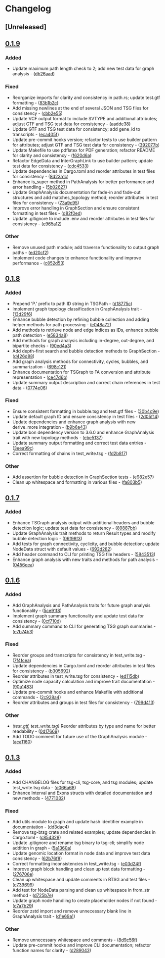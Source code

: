 # Changelog

## [Unreleased]

## [0.1.9](https://github.com/TSGECO/tsg/compare/tsg-core-v0.1.8...tsg-core-v0.1.9)

### Added


- Update maximum path length check to 2; add new test data for graph analysis - ([db26aad](https://github.com/TSGECO/tsg/commit/db26aadd5cfecf6754620b8271974b8bb2aa7439))

### Fixed


- Reorganize imports for clarity and consistency in path.rs; update test.gtf formatting - ([83b1b2c](https://github.com/TSGECO/tsg/commit/83b1b2ca86e84a866403e37610deadc7fc5dcf38))
- Add missing newlines at the end of several JSON and TSG files for consistency - ([cbb2e55](https://github.com/TSGECO/tsg/commit/cbb2e555a6f2193fbc14fc94812e8c75a3337a10))
- Update VCF output format to include SVTYPE and additional attributes; adjust GTF and TSG test data for consistency - ([aadde38](https://github.com/TSGECO/tsg/commit/aadde389e3348287f84bc497e97e07cd0431af92))
- Update GTF and TSG test data for consistency; add gene_id to transcripts - ([eca405f](https://github.com/TSGECO/tsg/commit/eca405f6db6b9a1054ab9d3d4c979c36ade74c4e))
- Update pre-commit hooks version; refactor tests to use builder pattern for attributes; adjust GTF and TSG test data for consistency - ([392077b](https://github.com/TSGECO/tsg/commit/392077b0bad6a794fd5bcc484d66211d39f0ae93))
- Update Makefile to use pdflatex for PDF generation; refactor README for clarity and consistency - ([f620d6a](https://github.com/TSGECO/tsg/commit/f620d6a50494f8c9a68ea3f76010defc60770a17))
- Refactor EdgeData and InterGraphLink to use builder pattern; update test data for consistency - ([cdc4533](https://github.com/TSGECO/tsg/commit/cdc4533be1e2f382e09213b2c0681760d2a15434))
- Update dependencies in Cargo.toml and reorder attributes in test files for consistency - ([8d23a1c](https://github.com/TSGECO/tsg/commit/8d23a1c6b645013bc93ee965786acb1c6ec12756))
- Enhance is_super method in PathAnalysis for better performance and error handling - ([5b02627](https://github.com/TSGECO/tsg/commit/5b02627f191b852347bd0867f9209075285609a9))
- Update GraphAnalysis documentation for fade-in and fade-out structures and add matches_topology method; reorder attributes in test files for consistency - ([73a9c95](https://github.com/TSGECO/tsg/commit/73a9c952b1435a002e4e902bb59d0db6efdee4a4))
- Improve error handling in GraphSection and ensure consistent formatting in test files - ([d82f0ed](https://github.com/TSGECO/tsg/commit/d82f0ed5a700c12157ed848a868d6d133509e4d2))
- Update .gitignore to include .env and reorder attributes in test files for consistency - ([e965a12](https://github.com/TSGECO/tsg/commit/e965a129ee38f6d4a996bdb2a1f59e689f9a413e))

### Other


- Remove unused path module; add traverse functionality to output graph paths - ([ed20cf2](https://github.com/TSGECO/tsg/commit/ed20cf2579eba3a7dc9bdcc05bf66a7018e22414))
- Implement code changes to enhance functionality and improve performance - ([c852d53](https://github.com/TSGECO/tsg/commit/c852d530a44f5a481161d6d84b084db6e0a11e2b))


## [0.1.8](https://github.com/TSGECO/tsg/compare/tsg-core-v0.1.7...tsg-core-v0.1.8)

### Added


- Prepend 'P.' prefix to path ID string in TSGPath - ([d18775c](https://github.com/TSGECO/tsg/commit/d18775ceb0de77504f449e07024a4a721c3a7c38))
- Implement graph topology classification in GraphAnalysis trait - ([13d29f6](https://github.com/TSGECO/tsg/commit/13d29f63283eb03ffa374170858f67be26ed8e0b))
- Enhance bubble detection by refining bubble collection and adding helper methods for path processing - ([e048a72](https://github.com/TSGECO/tsg/commit/e048a728a193ca727ab0c307bb62932ad0985362))
- Add methods to retrieve node and edge indices as IDs, enhance bubble path detection - ([e5834a8](https://github.com/TSGECO/tsg/commit/e5834a807dfe6c1c4d52d866f35c3d4e92acd184))
- Add methods for graph analysis including in-degree, out-degree, and bipartite checks - ([90ed4a3](https://github.com/TSGECO/tsg/commit/90ed4a3e75a4e47cda50585bdd99968be5f39c08))
- Add depth-first search and bubble detection methods to GraphSection - ([d426d88](https://github.com/TSGECO/tsg/commit/d426d88f748ce2d42822742232ba6dc3fba63112))
- Add graph analysis methods for connectivity, cycles, bubbles, and summarization - ([698c121](https://github.com/TSGECO/tsg/commit/698c121d60b33bf9e4e41c8dccecda39116cd49c))
- Enhance documentation for TSGraph to FA conversion and attribute representation - ([ce47d6b](https://github.com/TSGECO/tsg/commit/ce47d6b85a17a8b962d3787043b161a1e2b3dcbf))
- Update summary output description and correct chain references in test data - ([0774e06](https://github.com/TSGECO/tsg/commit/0774e06ac1e578e815d674c2e357dcab28a27e3f))

### Fixed


- Ensure consistent formatting in bubble.tsg and test.gtf files - ([30b4c9e](https://github.com/TSGECO/tsg/commit/30b4c9e94f893b73bc6e0b2b5fa3edcf383a278e))
- Update default graph ID and ensure consistency in test files - ([2d05f14](https://github.com/TSGECO/tsg/commit/2d05f1471709774c479ca1750d43ffecbb403940))
- Update dependencies and enhance graph analysis with new derive_more integration - ([b9b6a43](https://github.com/TSGECO/tsg/commit/b9b6a43fc9a80c8aa16f6fedb0f50f41aac41a84))
- Update bon dependency version to 3.6.0 and enhance GraphAnalysis trait with new topology methods - ([ebe5137](https://github.com/TSGECO/tsg/commit/ebe5137ba4d47918a8962ce6e0d15f2be1c0dbd3))
- Update summary output formatting and correct test data entries - ([3eea99c](https://github.com/TSGECO/tsg/commit/3eea99c83989b21e4c693f7d36fc9f97f36b7680))
- Correct formatting of chains in test_write.tsg - ([fd2b817](https://github.com/TSGECO/tsg/commit/fd2b817a766a09e819bf2492fea619f96a13db7c))

### Other


- Add assertion for bubble detection in GraphSection tests - ([e982e57](https://github.com/TSGECO/tsg/commit/e982e57179e2da84b70fb09603d738796e3b6a8b))
- Clean up whitespace and formatting in various files - ([fa803b5](https://github.com/TSGECO/tsg/commit/fa803b51b5818624bec304799998c8e8ec289bd1))


## [0.1.7](https://github.com/TSGECO/tsg/compare/tsg-core-v0.1.6...tsg-core-v0.1.7)

### Added


- Enhance TSGraph analysis output with additional headers and bubble detection logic; update test data for consistency - ([89887bb](https://github.com/TSGECO/tsg/commit/89887bb5d8c963661ab8d0b2bfe53808f7edb38c))
- Update GraphAnalysis trait methods to return Result types and modify bubble detection logic - ([06f98f3](https://github.com/TSGECO/tsg/commit/06f98f355a4629a457a544705253b0433929be25))
- Add tests for graph connectivity, cyclicity, and bubble detection; update NodeData struct with default values - ([692d282](https://github.com/TSGECO/tsg/commit/692d2829eca470c73ed896cda9c408987ef5255a))
- Add header command to CLI for printing TSG file headers - ([5843513](https://github.com/TSGECO/tsg/commit/58435131a0e02d9204c88621629dedbe224adbff))
- Enhance graph analysis with new traits and methods for path analysis - ([0456eea](https://github.com/TSGECO/tsg/commit/0456eeabcc2600d08c567011bd69ba57921ad90a))


## [0.1.6](https://github.com/cauliyang/tsg/compare/tsg-core-v0.1.5...tsg-core-v0.1.6)

### Added


- Add GraphAnalysis and PathAnalysis traits for future graph analysis functionality - ([5ce91f8](https://github.com/cauliyang/tsg/commit/5ce91f810c21e656bb39cda48e6955e277e72f38))
- Implement graph summary functionality and update test data for consistency - ([0cf710d](https://github.com/cauliyang/tsg/commit/0cf710d355384c289340e6e13110c355d7b0812c))
- Add summary command to CLI for generating TSG graph summaries - ([e7b74b3](https://github.com/cauliyang/tsg/commit/e7b74b3adac59169b6e4abda48459d00cd29245d))

### Fixed


- Reorder groups and transcripts for consistency in test_write.tsg - ([7f4fcea](https://github.com/cauliyang/tsg/commit/7f4fcea167753b21abad3e8d30888c230c5935d5))
- Update dependencies in Cargo.toml and reorder attributes in test files for consistency - ([b305692](https://github.com/cauliyang/tsg/commit/b30569254289c2f0bd895bd3760900c3f71851fe))
- Reorder attributes in test_write.tsg for consistency - ([ed115db](https://github.com/cauliyang/tsg/commit/ed115dbb74756e9156a9946ee170ac9d0a827f57))
- Optimize node capacity calculation and improve trait documentation - ([90a1483](https://github.com/cauliyang/tsg/commit/90a148383fb2ed324e99c00d9f7ae038f1c37cb7))
- Update pre-commit hooks and enhance Makefile with additional commands - ([2c928a4](https://github.com/cauliyang/tsg/commit/2c928a470bd1c1913fa46c7a58d0bdcddd2a3232))
- Reorder attributes and groups in test files for consistency - ([799d413](https://github.com/cauliyang/tsg/commit/799d413b37dd7af2739ba4ddba2a3eacda2ba4a2))

### Other


- *(test.gtf, test_write.tsg)* Reorder attributes by type and name for better readability - ([0d17669](https://github.com/cauliyang/tsg/commit/0d176694be091a4e0402f5dc93fb968afdb4141f))
- Add TODO comment for future use of the GraphAnalysis module - ([aca1160](https://github.com/cauliyang/tsg/commit/aca1160360fce61c1ba15566da6a2a1dfec6e90d))


## [0.1.3](https://github.com/cauliyang/tsg/compare/tsg-core-v0.1.2...tsg-core-v0.1.3)

### Added


- Add CHANGELOG files for tsg-cli, tsg-core, and tsg modules; update test_write.tsg data - ([d066a68](https://github.com/cauliyang/tsg/commit/d066a68abd045fc6560ba4a631e898610ec30728))
- Enhance Interval and Exons structs with detailed documentation and new methods - ([4771032](https://github.com/cauliyang/tsg/commit/477103247dca208ebcf47a26db379e86bedae112))

### Fixed


- Add utils module to graph and update hash identifier example in documentation - ([dd3dac4](https://github.com/cauliyang/tsg/commit/dd3dac45a9bc079d8f615e40992481df31581783))
- Remove tsg-btsg crate and related examples; update dependencies in Cargo.toml - ([c854328](https://github.com/cauliyang/tsg/commit/c854328d3f08b6098b2068f0032ccc5b308518e3))
- Update .gitignore and rename tsg binary to tsg-cli; simplify node addition in graph - ([5a1360a](https://github.com/cauliyang/tsg/commit/5a1360af4b77f4e9782252566247bb2bc4af0d2a))
- Update genomic location format in node data and improve test data consistency - ([62b76f8](https://github.com/cauliyang/tsg/commit/62b76f8f47e93de39aeddabdf687b7b8dfefce0e))
- Correct formatting inconsistencies in test_write.tsg - ([e03d24f](https://github.com/cauliyang/tsg/commit/e03d24f8da6e57b614aa8e9477f672d1beab0a91))
- Improve graph block handling and clean up test data formatting - ([276706e](https://github.com/cauliyang/tsg/commit/276706e1a7b27e0657e8d68ac06ee3d559233bbb))
- Clean up whitespace and update comments in BTSG and test files - ([c739699](https://github.com/cauliyang/tsg/commit/c73969962e72ccb62cb325bdd1ccec8c8636aa6a))
- Add test for NodeData parsing and clean up whitespace in from_str method - ([d725b7e](https://github.com/cauliyang/tsg/commit/d725b7ed1993c09b1e433c638a292a2c9cfdba75))
- Update graph node handling to create placeholder nodes if not found - ([c7a7b29](https://github.com/cauliyang/tsg/commit/c7a7b29a73584292db44c46a609e18f5c3acb0e3))
- Reorder zstd import and remove unnecessary blank line in GraphAnalysis trait - ([d1e69a1](https://github.com/cauliyang/tsg/commit/d1e69a1fc5de62aa85015286ca2abc7b388b6205))

### Other


- Remove unnecessary whitespace and comments - ([8d9c56f](https://github.com/cauliyang/tsg/commit/8d9c56f6bd8b5f67891f0a7b28f5166b053f60d1))
- Update pre-commit hooks and improve CLI documentation; refactor function names for clarity - ([d289043](https://github.com/cauliyang/tsg/commit/d2890439a0477bf6126b483286d12befcc550f2a))
